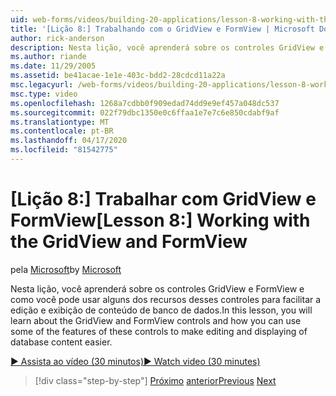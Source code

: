```yaml
---
uid: web-forms/videos/building-20-applications/lesson-8-working-with-the-gridview-and-formview
title: '[Lição 8:] Trabalhando com o GridView e FormView | Microsoft Docs'
author: rick-anderson
description: Nesta lição, você aprenderá sobre os controles GridView e FormView e como você pode usar alguns dos recursos desses controles para fazer edição e despla...
ms.author: riande
ms.date: 11/29/2005
ms.assetid: be41acae-1e1e-403c-bdd2-28cdcd11a22a
msc.legacyurl: /web-forms/videos/building-20-applications/lesson-8-working-with-the-gridview-and-formview
msc.type: video
ms.openlocfilehash: 1268a7cdbb0f909edad74dd9e9ef457a048dc537
ms.sourcegitcommit: 022f79dbc1350e0c6ffaa1e7e7c6e850cdabf9af
ms.translationtype: MT
ms.contentlocale: pt-BR
ms.lasthandoff: 04/17/2020
ms.locfileid: "81542775"
---
```

# <a name="lesson-8-working-with-the-gridview-and-formview"></a><span data-ttu-id="a33ad-103">[Lição 8:] Trabalhar com GridView e FormView</span><span class="sxs-lookup"><span data-stu-id="a33ad-103">[Lesson 8:] Working with the GridView and FormView</span></span>

<span data-ttu-id="a33ad-104">pela [Microsoft](https://github.com/microsoft)</span><span class="sxs-lookup"><span data-stu-id="a33ad-104">by [Microsoft](https://github.com/microsoft)</span></span>

<span data-ttu-id="a33ad-105">Nesta lição, você aprenderá sobre os controles GridView e FormView e como você pode usar alguns dos recursos desses controles para facilitar a edição e exibição de conteúdo de banco de dados.</span><span class="sxs-lookup"><span data-stu-id="a33ad-105">In this lesson, you will learn about the GridView and FormView controls and how you can use some of the features of these controls to make editing and displaying of database content easier.</span></span>

[<span data-ttu-id="a33ad-106">&#9654; Assista ao vídeo (30 minutos)</span><span class="sxs-lookup"><span data-stu-id="a33ad-106">&#9654; Watch video (30 minutes)</span></span>](https://channel9.msdn.com/Blogs/ASP-NET-Site-Videos/lesson-8-working-with-the-gridview-and-formview)

> [!div class="step-by-step"]
> <span data-ttu-id="a33ad-107">[Próximo](lesson-7-databinding-to-user-interface-controls.md)
> [anterior](watch-aspnet-development-in-action.md)</span><span class="sxs-lookup"><span data-stu-id="a33ad-107">[Previous](lesson-7-databinding-to-user-interface-controls.md)
[Next](watch-aspnet-development-in-action.md)</span></span>
